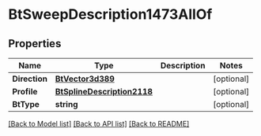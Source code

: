 # BtSweepDescription1473AllOf

## Properties

Name | Type | Description | Notes
------------ | ------------- | ------------- | -------------
**Direction** | [**BtVector3d389**](BTVector3d-389.md) |  | [optional] 
**Profile** | [**BtSplineDescription2118**](BTSplineDescription-2118.md) |  | [optional] 
**BtType** | **string** |  | [optional] 

[[Back to Model list]](../README.md#documentation-for-models) [[Back to API list]](../README.md#documentation-for-api-endpoints) [[Back to README]](../README.md)


